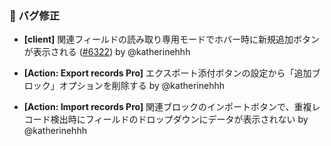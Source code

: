 ### 🐛 バグ修正

- **[client]** 関連フィールドの読み取り専用モードでホバー時に新規追加ボタンが表示される ([#6322](https://github.com/nocobase/nocobase/pull/6322)) by @katherinehhh

- **[Action: Export records Pro]** エクスポート添付ボタンの設定から「追加ブロック」オプションを削除する by @katherinehhh

- **[Action: Import records Pro]** 関連ブロックのインポートボタンで、重複レコード検出時にフィールドのドロップダウンにデータが表示されない by @katherinehhh